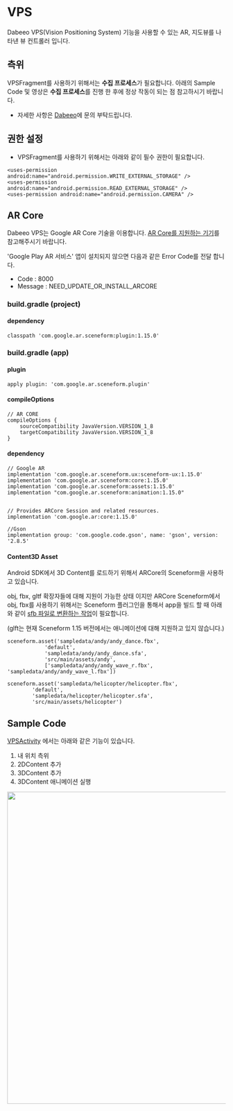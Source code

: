 # VPS
Dabeeo VPS(Vision Positioning System) 기능을 사용할 수 있는 AR, 지도뷰를 나타낸 뷰 컨트롤러 입니다.

## 측위
VPSFragment를 사용하기 위해서는 **수집 프로세스**가 필요합니다.
아래의 Sample Code 및 영상은 **수집 프로세스**를 진행 한 후에 정상 작동이 되는 점 참고하시기 바랍니다.

* 자세한 사항은 [Dabeeo](https://www.dabeeo.com/ko/contact/)에 문의 부탁드립니다.

## 권한 설정
* VPSFragment를 사용하기 위해서는 아래와 같이 필수 권한이 필요합니다.

```android
<uses-permission android:name="android.permission.WRITE_EXTERNAL_STORAGE" />
<uses-permission android:name="android.permission.READ_EXTERNAL_STORAGE" />
<uses-permission android:name="android.permission.CAMERA" />
```

## AR Core
Dabeeo VPS는 Google AR Core 기술을 이용합니다.
[AR Core를 지원하는 기기](https://developers.google.com/ar/discover/supported-devices)를 참고해주시기 바랍니다.

'Google Play AR 서비스' 앱이 설치되지 않으면 다음과 같은 Error Code를 전달 합니다.

* Code : 8000
* Message : NEED_UPDATE_OR_INSTALL_ARCORE	

### build.gradle (project)
#### dependency
```
classpath 'com.google.ar.sceneform:plugin:1.15.0'
```

### build.gradle (app)

#### plugin
```
apply plugin: 'com.google.ar.sceneform.plugin'
```

#### compileOptions
```
// AR CORE
compileOptions {
    sourceCompatibility JavaVersion.VERSION_1_8
    targetCompatibility JavaVersion.VERSION_1_8
}
```

#### dependency
```
// Google AR
implementation 'com.google.ar.sceneform.ux:sceneform-ux:1.15.0'
implementation 'com.google.ar.sceneform:core:1.15.0'
implementation 'com.google.ar.sceneform:assets:1.15.0'
implementation "com.google.ar.sceneform:animation:1.15.0"


// Provides ARCore Session and related resources.
implementation 'com.google.ar:core:1.15.0'

//Gson
implementation group: 'com.google.code.gson', name: 'gson', version: '2.8.5'

```

#### Content3D Asset

Android SDK에서 3D Content를 로드하기 위해서 ARCore의 Sceneform을 사용하고 있습니다.

obj, fbx, gltf 확장자들에 대해 지원이 가능한 상태 이지만 ARCore Sceneform에서 obj, fbx를 사용하기 위해서는
Sceneform 플러그인을 통해서 app을 빌드 할 때 아래와 같이 [sfb 파일로 변환하는 작업](https://developers.google.com/sceneform/develop/import-assets)이 필요합니다.

(glft는 현재 Sceneform 1.15 버전에서는 애니메이션에 대해 지원하고 있지 않습니다.)

```
sceneform.asset('sampledata/andy/andy_dance.fbx',
            'default',
            'sampledata/andy/andy_dance.sfa',
            'src/main/assets/andy',
            ['sampledata/andy/andy_wave_r.fbx', 'sampledata/andy/andy_wave_l.fbx'])

sceneform.asset('sampledata/helicopter/helicopter.fbx',
        'default',
        'sampledata/helicopter/helicopter.sfa',
        'src/main/assets/helicopter')
```


## Sample Code
[VPSActivity](./VPSActivity.kt) 에서는 아래와 같은 기능이 있습니다.

1. 내 위치 측위
2. 2DContent 추가
3. 3DContent 추가
4. 3DContent 애니메이션 실행

<img src="sample.gif" width="1280" height="720" />